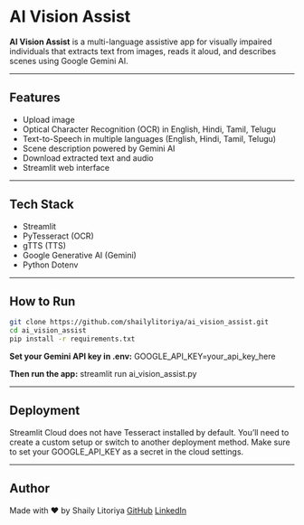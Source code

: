# AI Vision Assist

**AI Vision Assist** is a multi-language assistive app for visually impaired individuals that extracts text from images, reads it aloud, and describes scenes using Google Gemini AI.

---

## Features

- Upload image
- Optical Character Recognition (OCR) in English, Hindi, Tamil, Telugu
- Text-to-Speech in multiple languages (English, Hindi, Tamil, Telugu)
- Scene description powered by Gemini AI
- Download extracted text and audio
- Streamlit web interface

---

## Tech Stack

- Streamlit
- PyTesseract (OCR)
- gTTS (TTS)
- Google Generative AI (Gemini)
- Python Dotenv

---

## How to Run

```bash
git clone https://github.com/shailylitoriya/ai_vision_assist.git
cd ai_vision_assist
pip install -r requirements.txt
```

**Set your Gemini API key in .env:**
GOOGLE_API_KEY=your_api_key_here

**Then run the app:**
streamlit run ai_vision_assist.py

---

## Deployment
Streamlit Cloud does not have Tesseract installed by default. You’ll need to create a custom setup or switch to another deployment method. Make sure to set your GOOGLE_API_KEY as a secret in the cloud settings.

---

## Author
Made with ❤️ by Shaily Litoriya
[GitHub](https://github.com/shailylitoriya) [LinkedIn](www.linkedin.com/in/shailylitoriya)

